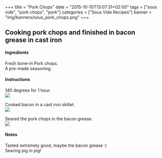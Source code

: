+++
title = "Pork Chops"
date = "2015-10-10T13:07:31+02:00"
tags = ["sous vide", "pork chops", "pork"]
categories = ["Sous Vide Recipes"]
banner = "img/banners/sous_pork_chops.png"
+++

## Cooking pork chops and finished in bacon grease in cast iron

#### Ingredients
Fresh bone-in Pork chops.  
A pre-made seasoning.  

#### Instructions
140 degrees for 1 hour.  
![](/cook/img/banners/sous_pork_chops_2.jpg)  

Cooked bacon in a cast iron skillet.  
![](/cook/img/banners/sous_pork_chops_3.jpg)  

Seared the pork chops in the bacon grease.  
![](/cook/img/banners/sous_pork_chops.png)  

#### Notes
Tasted extremely good, maybe the bacon grease :)  
Searing pig in pig!  
<br>
